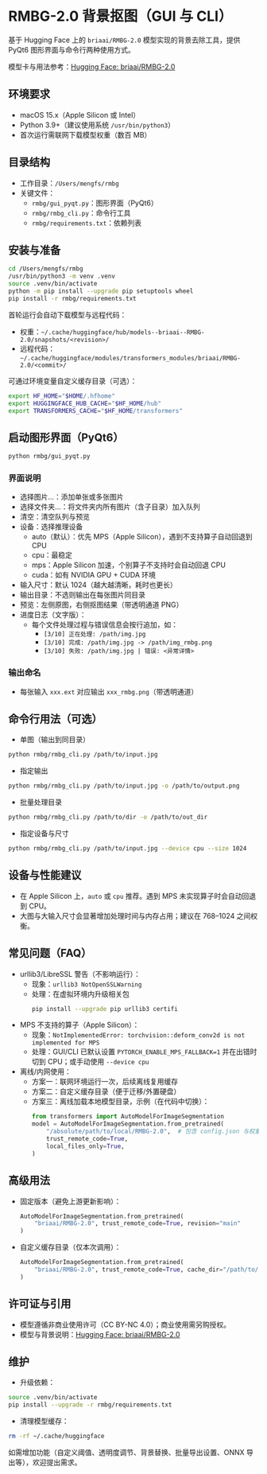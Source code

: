 # RMBG-2.0 背景抠图（GUI 与 CLI）

基于 Hugging Face 上的 `briaai/RMBG-2.0` 模型实现的背景去除工具，提供 PyQt6 图形界面与命令行两种使用方式。

模型卡与用法参考：[Hugging Face: briaai/RMBG-2.0](https://huggingface.co/briaai/RMBG-2.0)

## 环境要求
- macOS 15.x（Apple Silicon 或 Intel）
- Python 3.9+（建议使用系统 `/usr/bin/python3`）
- 首次运行需联网下载模型权重（数百 MB）

## 目录结构
- 工作目录：`/Users/mengfs/rmbg`
- 关键文件：
  - `rmbg/gui_pyqt.py`：图形界面（PyQt6）
  - `rmbg/rmbg_cli.py`：命令行工具
  - `rmbg/requirements.txt`：依赖列表

## 安装与准备
```bash
cd /Users/mengfs/rmbg
/usr/bin/python3 -m venv .venv
source .venv/bin/activate
python -m pip install --upgrade pip setuptools wheel
pip install -r rmbg/requirements.txt
```

首轮运行会自动下载模型与远程代码：
- 权重：`~/.cache/huggingface/hub/models--briaai--RMBG-2.0/snapshots/<revision>/`
- 远程代码：`~/.cache/huggingface/modules/transformers_modules/briaai/RMBG-2.0/<commit>/`

可通过环境变量自定义缓存目录（可选）：
```bash
export HF_HOME="$HOME/.hfhome"
export HUGGINGFACE_HUB_CACHE="$HF_HOME/hub"
export TRANSFORMERS_CACHE="$HF_HOME/transformers"
```

## 启动图形界面（PyQt6）
```bash
python rmbg/gui_pyqt.py
```

### 界面说明
- 选择图片…：添加单张或多张图片
- 选择文件夹…：将文件夹内所有图片（含子目录）加入队列
- 清空：清空队列与预览
- 设备：选择推理设备
  - auto（默认）：优先 MPS（Apple Silicon），遇到不支持算子自动回退到 CPU
  - cpu：最稳定
  - mps：Apple Silicon 加速，个别算子不支持时会自动回退 CPU
  - cuda：如有 NVIDIA GPU + CUDA 环境
- 输入尺寸：默认 1024（越大越清晰，耗时也更长）
- 输出目录：不选则输出在每张图片同目录
- 预览：左侧原图，右侧抠图结果（带透明通道 PNG）
- 进度日志（文字版）：
  - 每个文件处理过程与错误信息会按行追加，如：
    - `[3/10] 正在处理: /path/img.jpg`
    - `[3/10] 完成: /path/img.jpg -> /path/img_rmbg.png`
    - `[3/10] 失败: /path/img.jpg | 错误: <异常详情>`

### 输出命名
- 每张输入 `xxx.ext` 对应输出 `xxx_rmbg.png`（带透明通道）

## 命令行用法（可选）
- 单图（输出到同目录）
```bash
python rmbg/rmbg_cli.py /path/to/input.jpg
```
- 指定输出
```bash
python rmbg/rmbg_cli.py /path/to/input.jpg -o /path/to/output.png
```
- 批量处理目录
```bash
python rmbg/rmbg_cli.py /path/to/dir -o /path/to/out_dir
```
- 指定设备与尺寸
```bash
python rmbg/rmbg_cli.py /path/to/input.jpg --device cpu --size 1024
```

## 设备与性能建议
- 在 Apple Silicon 上，`auto` 或 `cpu` 推荐。遇到 MPS 未实现算子时会自动回退到 CPU。
- 大图与大输入尺寸会显著增加处理时间与内存占用；建议在 768–1024 之间权衡。

## 常见问题（FAQ）
- urllib3/LibreSSL 警告（不影响运行）：
  - 现象：`urllib3 NotOpenSSLWarning`
  - 处理：在虚拟环境内升级相关包
    ```bash
    pip install --upgrade pip urllib3 certifi
    ```
- MPS 不支持的算子（Apple Silicon）：
  - 现象：`NotImplementedError: torchvision::deform_conv2d is not implemented for MPS`
  - 处理：GUI/CLI 已默认设置 `PYTORCH_ENABLE_MPS_FALLBACK=1` 并在出错时切到 CPU；或手动使用 `--device cpu`
- 离线/内网使用：
  - 方案一：联网环境运行一次，后续离线复用缓存
  - 方案二：自定义缓存目录（便于迁移/外置硬盘）
  - 方案三：离线加载本地模型目录，示例（在代码中切换）：
    ```python
    from transformers import AutoModelForImageSegmentation
    model = AutoModelForImageSegmentation.from_pretrained(
        "/absolute/path/to/local/RMBG-2.0",  # 包含 config.json 与权重
        trust_remote_code=True,
        local_files_only=True,
    )
    ```

## 高级用法
- 固定版本（避免上游更新影响）：
  ```python
  AutoModelForImageSegmentation.from_pretrained(
      "briaai/RMBG-2.0", trust_remote_code=True, revision="main"
  )
  ```
- 自定义缓存目录（仅本次调用）：
  ```python
  AutoModelForImageSegmentation.from_pretrained(
      "briaai/RMBG-2.0", trust_remote_code=True, cache_dir="/path/to/cache"
  )
  ```

## 许可证与引用
- 模型遵循非商业使用许可（CC BY-NC 4.0）；商业使用需另购授权。
- 模型与背景说明：[Hugging Face: briaai/RMBG-2.0](https://huggingface.co/briaai/RMBG-2.0)

## 维护
- 升级依赖：
```bash
source .venv/bin/activate
pip install --upgrade -r rmbg/requirements.txt
```
- 清理模型缓存：
```bash
rm -rf ~/.cache/huggingface
```

如需增加功能（自定义阈值、透明度调节、背景替换、批量导出设置、ONNX 导出等），欢迎提出需求。


